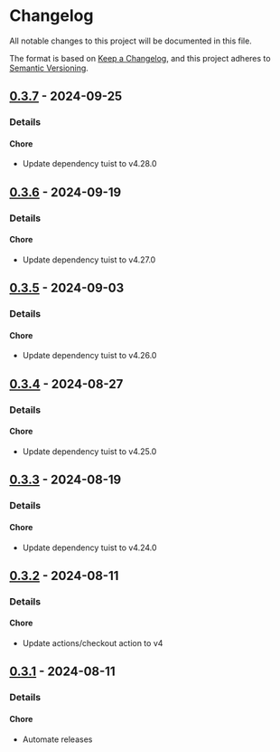# Changelog

All notable changes to this project will be documented in this file.

The format is based on [Keep a Changelog](https://keepachangelog.com/en/1.0.0/),
and this project adheres to [Semantic Versioning](https://semver.org/spec/v2.0.0.html).

## [0.3.7] - 2024-09-25
### Details
#### Chore
- Update dependency tuist to v4.28.0

## [0.3.6] - 2024-09-19
### Details
#### Chore
- Update dependency tuist to v4.27.0

## [0.3.5] - 2024-09-03
### Details
#### Chore
- Update dependency tuist to v4.26.0

## [0.3.4] - 2024-08-27
### Details
#### Chore
- Update dependency tuist to v4.25.0

## [0.3.3] - 2024-08-19
### Details
#### Chore
- Update dependency tuist to v4.24.0

## [0.3.2] - 2024-08-11
### Details
#### Chore
- Update actions/checkout action to v4

## [0.3.1] - 2024-08-11
### Details
#### Chore
- Automate releases

[0.3.7]: https://github.com/tuist/XcodeProj/compare/0.3.6..0.3.7
[0.3.6]: https://github.com/tuist/XcodeProj/compare/0.3.5..0.3.6
[0.3.5]: https://github.com/tuist/XcodeProj/compare/0.3.4..0.3.5
[0.3.4]: https://github.com/tuist/XcodeProj/compare/0.3.3..0.3.4
[0.3.3]: https://github.com/tuist/XcodeProj/compare/0.3.2..0.3.3
[0.3.2]: https://github.com/tuist/XcodeProj/compare/0.3.1..0.3.2
[0.3.1]: https://github.com/tuist/XcodeProj/compare/0.3.0..0.3.1


<!-- generated by git-cliff -->

